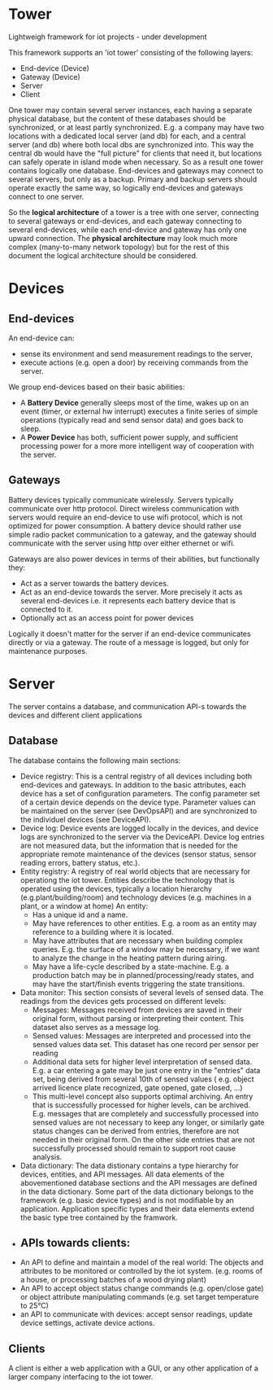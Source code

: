 # Tower
Lightweigh framework for iot projects - under development

This framework supports an 'iot tower' consisting of the following layers:
- End-device (Device)
- Gateway (Device)
- Server
- Client

One tower may contain several server instances, each having a separate physical database, but the content of these databases should be synchronized, or at least partly synchronized. E.g. a company may have two locations with a dedicated local server (and db) for each, and a central server (and db) where both local dbs are synchronized into. This way the central db would have the "full picture" for clients that need it, but locations can safely operate in island mode when necessary. So as a result one tower contains logically one database. End-devices and gateways may connect to several servers, but only as a backup. Primary and backup servers should operate exactly the same way, so logically end-devices and gateways connect to one server.

So the **logical architecture** of a tower is a tree with one server, connecting to several gateways or end-devices, and each gateway connecting to several end-devices, while each end-device and gateway has only one upward connection. The **physical architecture** may look much more complex (many-to-many network topology) but for the rest of this document the logical architecture should be considered.

Devices
=======

End-devices
-----------
An end-device can:
- sense its environment and send measurement readings to the server,
- execute actions (e.g. open a door) by receiving commands from the server.

We group end-devices based on their basic abilities:
- A **Battery Device** generally sleeps most of the time, wakes up on an event (timer, or external hw interrupt) executes a finite series of simple operations (typically read and send sensor data) and goes back to sleep.
- A **Power Device** has both, sufficient power supply, and sufficient processing power for a more more intelligent way of cooperation with the server.

Gateways
--------
Battery devices typically communicate wirelessly. Servers typically communicate over http protocol. Direct wireless communication with servers would require an end-device to use wifi protocol, which is not optimized for power consumption. A battery device should rather use simple radio packet communication to a gateway, and the gateway should communicate with the server using http over either ethernet or wifi. 

Gateways are also power devices in terms of their abilities, but functionally they:
- Act as a server towards the battery devices. 
- Act as an end-device towards the server. More precisely it acts as several end-devices i.e. it represents each battery device that is connected to it.
- Optionally act as an access point for power devices

Logically it doesn't matter for the server if an end-device communicates directly or via a gateway. The route of a message is logged, but only for maintenance purposes.

Server
======
The server contains a database, and communication API-s towards the devices and different client applications

Database
--------
The database contains the following main sections:
- Device registry: This is a central registry of all devices including both end-devices and gateways. In addition to the basic attributes, each device has a set of configuration parameters. The config parameter set of a certain device depends on the device type. Parameter values can be maintained on the server (see DevOpsAPI) and are synchronized to the individuel devices (see DeviceAPI).
- Device log: Device events are logged locally in the devices, and device logs are synchronized to the server via the DeviceAPI. Device log entries are not measured data, but the information that is needed for the appropriate remote maintenance of the devices (sensor status, sensor reading errors, battery status, etc.).
- Entity registry: A registry of real world objects that are necessary for operationg the iot tower.  Entities describe the technology that is operated using the devices, typically a location hierarchy (e.g.plant/building/room) and technology devices (e.g. machines in a plant, or a window at home) An entity:
  - Has a unique id and a name.
  - May have references to other entities. E.g. a room as an entity may reference to a building where it is located.
  - May have attributes that are necessary when building complex queries. E.g. the surface of a window may be necessary, if we want to analyze the change in the heating pattern during airing.
  - May have a life-cycle described by a state-machine. E.g. a production batch may be in planned/processing/ready states, and may have the start/finish events triggering the state transitions.
- Data monitor: This section consists of several levels of sensed data. The readings from the devices gets processed on different levels:
  - Messages: Messages received from devices are saved in their original form, without parsing or interpreting their content. This dataset also serves as a message log.
  - Sensed values: Messages are interpreted and processed into the sensed values data set. This dataset has one record per sensor per reading
  - Additional data sets for higher level interpretation of sensed data. E.g. a car entering a gate may be just one entry in the "entries" data set, being derived from several 10th of sensed values ( e.g. object arrived licence plate recognized, gate opened, gate closed, ...)
  - This multi-level concept also supports optimal archiving. An entry that is successfully processed for higher levels, can be archived. E.g. messages that are completely and successfully processed into sensed values are not necessary to keep any longer, or similarly gate status changes can be derived from entries, therefore are not needed in their original form. On the other side entries that are not successfully processed should remain to support root cause analysis.
- Data dictionary: The data distionary contains a type hierarchy for devices, entities, and API messages. All data elements of the abovementioned database sections and the API messages are defined in the data dictionary. Some part of the data dictionary belongs to the framework (e.g. basic device types) and is not modifiable by an application. Application specific types and their data elements extend the basic type tree contained by the framwork.
- APIs towards clients:
  -  
- An API to define and maintain a model of the  real world: The objects and attributes to be monitored or controlled by the iot system. (e.g. rooms of a house, or processing batches of a wood drying plant)
- An API to accept object status change commands (e.g. open/close gate) or object attribute manipulating commands (e.g. set target temperature to 25°C)
- an API to communicate with devices: accept sensor readings, update device settings, activate device actions.

 

Clients
-------
A client is either a web application with a GUI, or any other application of a larger company interfacing to the iot tower.




